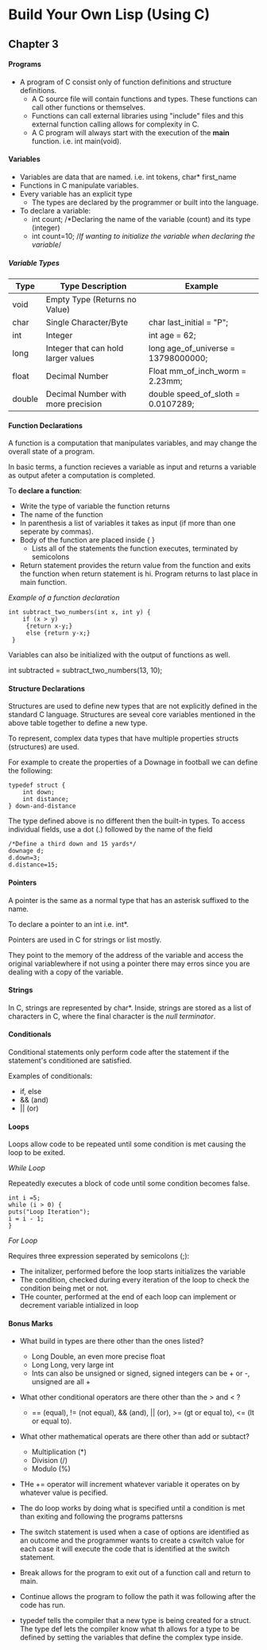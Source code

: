# Build Your Own Lisp (Using C)

## Chapter 3

#### Programs
* A program of C consist only of function definitions and structure definitions.
    * A C source file will contain functions and types. These functions can call other functions 
    or themselves.
    * Functions can call external libraries using "include" files and this external function calling allows for complexity in C.
    * A C program will always start with the execution of the **main** function. i.e. 
    int main(void).
    
    
#### Variables
* Variables are data that are named. i.e. int tokens, char* first_name
* Functions in C manipulate variables.
* Every variable has an explicit type
  * The types are declared by the programmer or built into the language.
* To declare a variable:
    * int count;  /*Declaring the name of the variable (count) and its type (integer)
    * int count=10; /*If wanting to initialize the variable when declaring the variable*/

##### Variable Types
  
Type | Type Description | Example
-----|------------------|--------
void | Empty Type (Returns no Value) | 
char | Single Character/Byte | char last_initial = "P";
int  | Integer | int age = 62;
long | Integer that can hold larger values | long age_of_universe = 13798000000;
float| Decimal Number | Float mm_of_inch_worm = 2.23mm;
double | Decimal Number with more precision | double speed_of_sloth = 0.0107289;

#### Function Declarations

A function is a computation that manipulates variables, and may change the overall state of a program.

In basic terms, a function recieves a variable as input and returns a variable as output afeter a computation is completed.

To **declare a function**:

* Write the type of variable the function returns
* The name of the function
* In parenthesis a list of variables it takes as input (if more than one seperate by commas).
* Body of the function are placed inside { }
  * Lists all of the statements the function executes, terminated by semicolons
* Return statement provides the return value from the function and exits the function when return statement is hi. Program returns to last place in main function.

_Example of a function declaration_

    int subtract_two_numbers(int x, int y) {
        if (x > y)
         {return x-y;}
         else {return y-x;}
     }
 
 Variables can also be initialized with the output of functions as well. 
 
 int subtracted = subtract_two_numbers(13, 10);

#### Structure Declarations

Structures are used to define new types that are not explicitly defined in the standard C language. Structures are seveal core variables mentioned in the above table together to define a new type.

To represent, complex data types that have multiple properties structs (structures) are used.

For example to create the properties of a Downage in football we can define the following:

    typedef struct {
        int down;
        int distance;
    } down-and-distance
    
The type defined above is no different then the built-in types. To access individual fields, use a dot (.) followed by the name of the field

    /*Define a third down and 15 yards*/
    downage d;
    d.down=3;
    d.distance=15;
    
#### Pointers

A pointer is the same as a normal type that has an asterisk suffixed to the name. 

To declare a pointer to an int i.e. int*.

Pointers are used in C for strings or list mostly.

They point to the memory of the address of the variable and access the original variablewhere if not using a pointer there may erros since you are dealing with a copy of the variable. 

#### Strings

In C, strings are represented by char*. Inside, strings are stored as a list of characters in C, where the final character is the _null terminator_. 

#### Conditionals

Conditional statements only perform code after the statement if the statement's conditioned are satisfied.

Examples of conditionals:
   * if, else
   * && (and)
   * || (or)
   
#### Loops

Loops allow code to be repeated until some condition is met causing the loop to be exited.

*While Loop*

Repeatedly executes a block of code until some condition becomes false.

    int i =5;
    while (i > 0) {
    puts("Loop Iteration");
    i = i - 1;
    }
    
 *For Loop*
 
 Requires three expression seperated by semicolons (;):
 
 * The initalizer, performed before the loop starts initializes the variable
 * The condition, checked during every iteration of the loop to check the condition being met or not.
 * THe counter, performed at the end of each loop can implement or decrement variable intialized in loop
 
 #### Bonus Marks
 
 * What build in types are there other than the ones listed?
 
   * Long Double, an even more precise float
   * Long Long, very large int
   * Ints can also be unsigned or signed, signed integers can be + or -, unsigned are all +

* What other conditional operators are there other than the &gt; and &lt; ?
   * == (equal), != (not equal), && (and), || (or), >= (gt or equal to), <= (lt or equal to).

* What other mathematical operats are there other than add or subtact?
   * Multiplication (*)
   * Division (/)
   * Modulo (%)
   
* THe += operator will increment whatever variable it operates on by whatever value is pecified. 

* The do loop works by doing what is specified until a condition is met than exiting and following the programs pattersns

* The switch statement is used when a case of options are identified as an outcome and the programmer wants to  create a cswitch value for each case it will execute the code that is identified at the switch statement.

* Break allows for the program to exit out of a function call and return to main.

* Continue allows the program to follow the path it was following after the code has run.

* typedef tells the compiler that a new type is being created for a struct. The type def lets the compiler know what th allows for a type to be defined by setting the variables that define the complex type inside.

